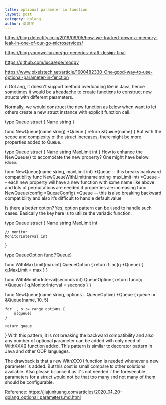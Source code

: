 ```yaml
---
title: optional parameter in function
layout: post
category: golang
author: 夏泽民
---
```

https://blog.detectify.com/2019/09/05/how-we-tracked-down-a-memory-leak-in-one-of-our-go-microservices/


https://blog.yongweilun.me/go-generics-draft-design-final

https://github.com/lucasepe/modgv

https://www.pixelstech.net/article/1600482330-One-good-way-to-use-optional-parameter-in-function

n GoLang, it doesn't support method overloading like in Java, hence sometimes it would be a headache to create functions to construct new structs with different parameters. 

Normally, we would construct the new function as below when want to let others create a new struct instance with explicit function call.

type Queue struct {
	Name string
}

func NewQueue(name string) *Queue {
	return &Queue{name}
}
But with the scope and complexity of the struct increases, there might be more properties added to Queue.

type Queue struct {
	Name     string
	MaxLimit int
}
How to enhance the NewQueue() to accomodate the new property? One might have below ideas:

func NewQueue(name string, maxLimit int) *Queue -- this breaks backward compatibility
func NewQueueWithLimit(name string, maxLimit int) *Queue -- each new property will have a new function with some name like above and lots of permutations are needed if properties are increasing
func NewQueue(config *QueueConfig) *Queue -- this is also breaking backward compatibility and also it's difficult to handle default value
<!-- more -->
Is there a better option? Yes, option pattern can be used to handle such cases. Basically the key here is to utilize the variadic function.

type Queue struct {
	Name     string
	MaxLimit int

	// monitor
	MonitorInterval int
}

type QueueOption func(*Queue)

func WithMaxLimit(max int) QueueOption {
	return func(q *Queue) {
		q.MaxLimit = max
	}
}

func WithMonitorInterval(seconds int) QueueOption {
	return func(q *Queue) {
		q.MonitorInterval = seconds
	}
}

func NewQueue(name string, options ...QueueOption) *Queue {
	queue := &Queue{name, 10, 5}

	for _, o := range options {
		o(queue)
	}

	return queue
}
With this pattern, it is not breaking the backward compatibility and also any number of optional parameter can be added with only need of WithXXX() function added. This pattern is similar to decorator pattern in Java and other OOP languages.

The drawback is that a new WithXXX() function is needed whenever a new parameter is added.  But this cost is small compare to other solutions available. Also please balance it as it's not needed if the foreseeable parameters for a struct would not be that too many and not many of them should be configurable.

Reference: https://jiajunhuang.com/articles/2020_04_20-golang_optional_parameters.md.html